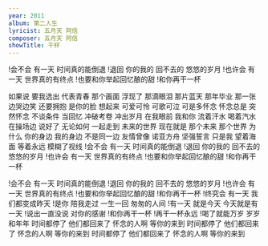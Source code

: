 ```yaml
---
year: 2011
album: 第二人生
lyricist: 五月天 阿信
composer: 五月天 阿信
showTitle: 干杯
---
```

!会不会 有一天 时间真的能倒退
!退回 你的我的 回不去的 悠悠的岁月
!也许会 有一天 世界真的有终点
!也要和你举起回忆酿的甜
!和你再干一杯

如果说 要我选出 代表青春 那个画面
浮现了 那滴眼泪 那片蓝天 那年毕业
那一张 边哭边笑 还要拥抱 是你的脸
想起来 可爱可怜 可歌可泣 可是多怀念
怀念总是 突然怀念 不谈条件
当回忆 冲破考卷 冲出岁月 在我眼前
我和你 流着汗水 喝着汽水 在操场边
说好了 无论如何 一起走到 未来的世界
现在就是 那个未来 那个世界
为什么 你的身边 我的身边 不是同一边
友情曾像 诺亚方舟 坚强誓言
只是我 望着海面 等着永远 模糊了视线
!会不会 有一天 时间真的能倒退
!退回 你的我的 回不去的 悠悠的岁月
!也许会 有一天 世界真的有终点
!也要和你举起回忆酿的甜
!和你再干一杯

!会不会 有一天 时间真的能倒退
!退回 你的我的 回不去的 悠悠的岁月
!也许会 有一天 世界真的有终点
!也要和你举起回忆酿的甜
!和你再干一杯
!终究会 有一天 我们都变成昨天
!是你 陪我走过 一生一回 匆匆的人间
!有一天 就是今天 今天就是有一天
!说出一直没说 对你的感谢
!和你再干一杯
!再干一杯永远
!喝了就能万岁 岁岁和年年
时间都停了 他们都回来了
怀念的人啊 等你的来到
时间都停了 他们都回来了
怀念的人啊 等你的来到
时间都停了 他们都回来了
怀念的人啊 等你的来到
